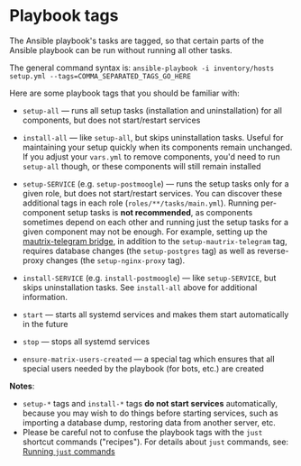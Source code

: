<!--
SPDX-FileCopyrightText: 2018 - 2022 Slavi Pantaleev
SPDX-FileCopyrightText: 2024 - 2025 Suguru Hirahara

SPDX-License-Identifier: AGPL-3.0-or-later
-->

# Playbook tags

The Ansible playbook's tasks are tagged, so that certain parts of the Ansible playbook can be run without running all other tasks.

The general command syntax is: `ansible-playbook -i inventory/hosts setup.yml --tags=COMMA_SEPARATED_TAGS_GO_HERE`

Here are some playbook tags that you should be familiar with:

- `setup-all` — runs all setup tasks (installation and uninstallation) for all components, but does not start/restart services

- `install-all` — like `setup-all`, but skips uninstallation tasks. Useful for maintaining your setup quickly when its components remain unchanged. If you adjust your `vars.yml` to remove components, you'd need to run `setup-all` though, or these components will still remain installed

- `setup-SERVICE` (e.g. `setup-postmoogle`) — runs the setup tasks only for a given role, but does not start/restart services. You can discover these additional tags in each role (`roles/**/tasks/main.yml`). Running per-component setup tasks is **not recommended**, as components sometimes depend on each other and running just the setup tasks for a given component may not be enough. For example, setting up the [mautrix-telegram bridge](configuring-playbook-bridge-mautrix-telegram.md), in addition to the `setup-mautrix-telegram` tag, requires database changes (the `setup-postgres` tag) as well as reverse-proxy changes (the `setup-nginx-proxy` tag).

- `install-SERVICE` (e.g. `install-postmoogle`) — like `setup-SERVICE`, but skips uninstallation tasks. See `install-all` above for additional information.

- `start` — starts all systemd services and makes them start automatically in the future

- `stop` — stops all systemd services

- `ensure-matrix-users-created` — a special tag which ensures that all special users needed by the playbook (for bots, etc.) are created

**Notes**:
- `setup-*` tags and `install-*` tags **do not start services** automatically, because you may wish to do things before starting services, such as importing a database dump, restoring data from another server, etc.
- Please be careful not to confuse the playbook tags with the `just` shortcut commands ("recipes"). For details about `just` commands, see: [Running `just` commands](just.md)
